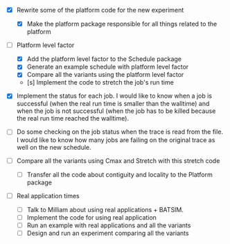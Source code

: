 - [x] Rewrite some of the platform code for the new experiment
  - [x] Make the platform package responsible for all things related to the
    platform

- [ ] Platform level factor
  - [x] Add the platform level factor to the Schedule package
  - [x] Generate an example schedule with platform level factor
  - [x] Compare all the variants using the platform level factor
  - [s] Implement the code to stretch the job's run time

- [x] Implement the status for each job. I would like to know when a job is
  successful (when the real run time is smaller than the walltime) and when the
  job is not successful (when the job has to be killed because the real run
  time reached the walltime).
- [ ] Do some checking on the job status when the trace is read from the file.
  I would like to know how many jobs are failing on the original trace as well
  on the new schedule.

- [ ] Compare all the variants using Cmax and Stretch with this stretch code
  - [ ] Transfer all the code about contiguity and locality to the Platform
    package

- [ ] Real application times
  - [ ] Talk to Milliam about using real applications + BATSIM.
  - [ ] Implement the code for using real application
  - [ ] Run an example with real applications and all the variants
  - [ ] Design and run an experiment comparing all the variants
